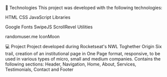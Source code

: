 
🚀 Technologies
This project was developed with the following technologies:

HTML
CSS
JavaScript
Libraries

Google Fonts
SwipeJS
ScrollRevel
Utilities

randomuser.me
IconMoon

💻 Project
Project developed during Rocketseat's NWL Toghether Origin Six trail, creation of an institutional page in One Page format, responsive, to be used in various types of micro, small and medium companies. Contains the following sections: Header, Navigation, Home, About, Services, Testimonials, Contact and Footer
